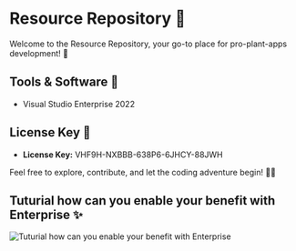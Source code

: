 # Resource Repository 🌱

Welcome to the Resource Repository, your go-to place for pro-plant-apps development! 🚀

## Tools & Software 🧰
- Visual Studio Enterprise 2022

## License Key 🔐
- **License Key:** VHF9H-NXBBB-638P6-6JHCY-88JWH

Feel free to explore, contribute, and let the coding adventure begin! 🌿✨

## Tuturial how can you enable your benefit with Enterprise ✨
![Tuturial how can you enable your benefit with Enterprise]([https://drive.google.com/file/d/1yy6Ob4zSjAan1QVyYuKFT19PoRbE7qSM/view?usp=drive_link](https://imgur.com/a/DIf0RkD)https://imgur.com/a/DIf0RkD)
